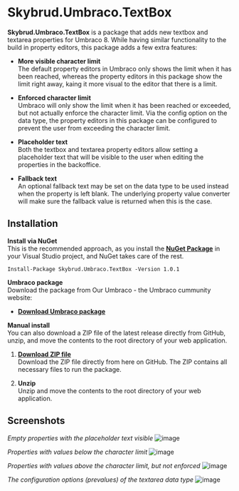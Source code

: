 # Skybrud.Umbraco.TextBox

**Skybrud.Umbraco.TextBox** is a package that adds new textbox and textarea properties for Umbraco 8. While having similar functionality to the build in property editors, this package adds a few extra features:

- **More visible character limit**  
  The default property editors in Umbraco only shows the limit when it has been reached, whereas the property editors in this package show the limit right away, kaing it more visual to the editor that there is a limit.
  
- **Enforced character limit**  
  Umbraco will only show the limit when it has been reached or exceeded, but not actually enforce the character limit. Via the config option on the data type, the property editors in this package can be configured to prevent the user from exceeding the character limit.
  
- **Placeholder text**  
  Both the textbox and textarea property editors allow setting a placeholder text that will be visible to the user when editing the properties in the backoffice.

- **Fallback text**  
  An optional fallback text may be set on the data type to be used instead when the property is left blank. The underlying property value converter will make sure the fallback value is returned when this is the case.

## Installation

**Install via NuGet**  
This is the recommended approach, as you install the [**NuGet Package**][NuGetPackage] in your Visual Studio project, and NuGet takes care of the rest.

```
Install-Package Skybrud.Umbraco.TextBox -Version 1.0.1
```

**Umbraco package**  
Download the package from Our Umbraco - the Umbraco cummunity website:

- <a href="https://our.umbraco.com/packages/backoffice-extensions/skybrud-textbox/" target="_blank"><strong>Download Umbraco package</strong></a>

**Manual install**  
You can also download a ZIP file of the latest release directly from GitHub, unzip, and move the contents to the root directory of your web application.

1. [**Download ZIP file**][GitHubRelease]  
  Download the ZIP file directly from here on GitHub. The ZIP contains all necessary files to run the package.

2. **Unzip**  
  Unzip and move the contents to the root directory of your web application.
  

[NuGetPackage]: https://www.nuget.org/packages/Skybrud.Umbraco.TextBox
[GitHubRelease]: https://github.com/abjerner/Skybrud.Umbraco.TextBox/releases

## Screenshots

*Empty properties with the placeholder text visible*
![image](https://user-images.githubusercontent.com/3634580/88987152-5db17780-d2d5-11ea-889b-ebcad9ca80ba.png)

*Properties with values below the character limit*
![image](https://user-images.githubusercontent.com/3634580/88987187-73bf3800-d2d5-11ea-8962-b6395da8dd87.png)

*Properties with values above the character limit, but not enforced*
![image](https://user-images.githubusercontent.com/3634580/88988260-a9195500-d2d8-11ea-97ac-748dd8748832.png)

*The configuration options (prevalues) of the textarea data type*
![image](https://user-images.githubusercontent.com/3634580/88987630-db29b780-d2d6-11ea-86ea-77885086f3b7.png)
